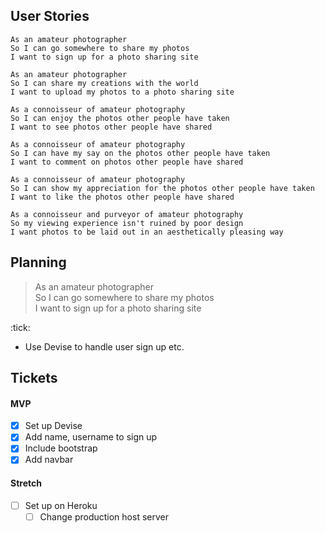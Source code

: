 User Stories
-------

```
As an amateur photographer
So I can go somewhere to share my photos
I want to sign up for a photo sharing site

As an amateur photographer
So I can share my creations with the world
I want to upload my photos to a photo sharing site

As a connoisseur of amateur photography
So I can enjoy the photos other people have taken
I want to see photos other people have shared

As a connoisseur of amateur photography
So I can have my say on the photos other people have taken
I want to comment on photos other people have shared

As a connoisseur of amateur photography
So I can show my appreciation for the photos other people have taken
I want to like the photos other people have shared

As a connoisseur and purveyor of amateur photography
So my viewing experience isn't ruined by poor design
I want photos to be laid out in an aesthetically pleasing way
```

Planning
--------
>As an amateur photographer  
So I can go somewhere to share my photos  
I want to sign up for a photo sharing site
>
   :tick:

- Use Devise to handle user sign up etc.



Tickets
---------
#### MVP  
- [x] Set up Devise
- [x] Add name, username to sign up
- [x] Include bootstrap
- [x] Add navbar

#### Stretch
- [ ] Set up on Heroku
  - [ ] Change production host server
